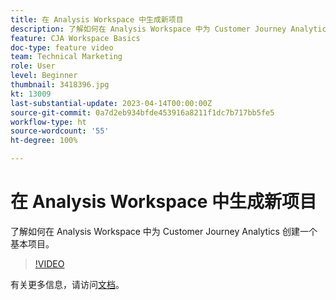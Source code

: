 ```yaml
---
title: 在 Analysis Workspace 中生成新项目
description: 了解如何在 Analysis Workspace 中为 Customer Journey Analytics 创建一个基本项目。
feature: CJA Workspace Basics
doc-type: feature video
team: Technical Marketing
role: User
level: Beginner
thumbnail: 3418396.jpg
kt: 13009
last-substantial-update: 2023-04-14T00:00:00Z
source-git-commit: 0a7d2eb934bfde453916a8211f1dc7b717bb5fe5
workflow-type: ht
source-wordcount: '55'
ht-degree: 100%

---
```


# 在 Analysis Workspace 中生成新项目

了解如何在 Analysis Workspace 中为 Customer Journey Analytics 创建一个基本项目。

>[!VIDEO](https://video.tv.adobe.com/v/3418396/?learn=on&quality=12)

有关更多信息，请访问[文档](https://experienceleague.adobe.com/docs/analytics-platform/using/cja-workspace/perform-basic-analysis.html)。
